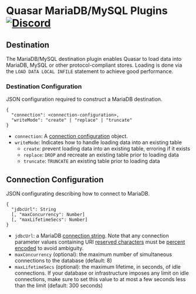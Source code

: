 # Quasar MariaDB/MySQL Plugins [![Discord](https://img.shields.io/discord/373302030460125185.svg?logo=discord)](https://discord.gg/pSSqJrr)

## Destination

The MariaDB/MySQL destination plugin enables Quasar to load data into MariaDB, MySQL or other protocol-compliant stores. Loading is done via the `LOAD DATA LOCAL INFILE` statement to achieve good performance.

### Destination Configuration

JSON configuration required to construct a MariaDB destination.

```
{
  "connection": <connection-configuration>,
  "writeMode": "create" | "replace" | "truncate"
}
```

* `connection`: A [connection configuration](#connection-configuration) object.
* `writeMode`: Indicates how to handle loading data into an existing table
  * `create`: prevent loading data into an existing table, erroring if it exists
  * `replace`: `DROP` and recreate an existing table prior to loading data
  * `truncate`: `TRUNCATE` an existing table prior to loading data

## Connection Configuration

JSON configurating describing how to connect to MariaDB.

```
{
  "jdbcUrl": String
  [, "maxConcurrency": Number]
  [, "maxLifetimeSecs": Number]
}
```

* `jdbcUrl`: a MariaDB [connection string](https://mariadb.com/kb/en/about-mariadb-connector-j/#connection-strings). Note that any connection parameter values containing URI [reserved characters](https://tools.ietf.org/html/rfc3986#section-2.2) must be [percent encoded](https://tools.ietf.org/html/rfc3986#section-2.1) to avoid ambiguity.
* `maxConcurrency` (optional): the maximum number of simultaneous connections to the database (default: 8)
* `maxLifetimeSecs` (optional): the maximum lifetime, in seconds, of idle connections. If your database or infrastructure imposes any limit on idle connections, make sure to set this value to at most a few seconds less than the limit (default: 300 seconds)
